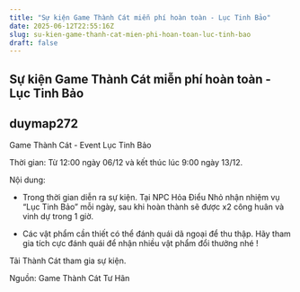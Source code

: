 ```yaml
---
title: "Sự kiện Game Thành Cát miễn phí hoàn toàn - Lục Tinh Bảo"
date: 2025-06-12T22:55:16Z
slug: su-kien-game-thanh-cat-mien-phi-hoan-toan-luc-tinh-bao
draft: false
---
```


## Sự kiện Game Thành Cát miễn phí hoàn toàn - Lục Tinh Bảo

## duymap272

Game Thành Cát - Event Lục Tinh Bảo
 

 
Thời gian: Từ 12:00 ngày 06/12  và kết thúc lúc 9:00 ngày 13/12.
 
Nội dung:
- Trong thời gian diễn ra sự kiện. Tại NPC Hỏa Điểu Nhỏ nhận nhiệm vụ “Lục Tinh Bảo” mỗi ngày, sau khi hoàn thành sẽ được x2 công huân và vinh dự trong 1 giờ.
 

 
 
- Các vật phẩm cần thiết có thể đánh quái dã ngoại để thu thập.
 Hãy tham gia tích cực đánh quái để nhận nhiều vật phẩm đổi thưởng nhé !
 
Tải Thành Cát tham gia sự kiện.
 
Nguồn: Game Thành Cát Tư Hãn